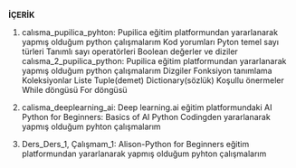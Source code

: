 **İÇERİK**
1) calısma_pupilica_pyhton:  Pupilica eğitim platformundan yararlanarak yapmış olduğum python çalışmalarım
         Kod yorumları
         Pyton temel sayı türleri
         Tanımlı sayı operatörleri
         Boolean değerler ve diziler
   calısma_2_pupilica_python: Pupilica eğitim platformundan yararlanarak yapmış olduğum python çalışmalarım
         Dizgiler
         Fonksiyon tanımlama
         Koleksiyonlar
         Liste
         Tuple(demet)
         Dictionary(sözlük)
         Koşullu önermeler
               While döngüsü
               For döngüsü
2) calisma_deeplearning_ai: Deep learning.ai eğitim platformundaki AI Python for Beginners: Basics of AI Python Codingden yararlanarak yapmış olduğum pyhton çalışmalarım

3) Ders_Ders_1, Çalışmam_1: Alison-Python for Beginners eğitim platformundan yararlanarak yapmış olduğum pyhton çalışmalarım
